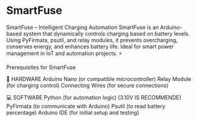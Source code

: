 # SmartFuse
SmartFuse – Intelligent Charging Automation SmartFuse is an Arduino-based system that dynamically controls charging based on battery levels. Using PyFirmata, psutil, and relay modules, it prevents overcharging, conserves energy, and enhances battery life. Ideal for smart power management in IoT and automation projects. ⚡

Prerequisites for SmartFuse

🔧 HARDWARE
Arduino Nano (or compatible microcontroller)
Relay Module (for charging control)
Connecting Wires (for secure connections)

💻 SOFTWARE
Python (for automation logic) (3.10V IS RECOMMENDE)
PyFirmata (to communicate with Arduino)
Psutil (to read battery percentage)
Arduino IDE (for initial setup and testing)
